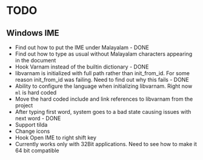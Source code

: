 TODO
=========

Windows IME
----------

* Find out how to put the IME under Malayalam - DONE
* Find out how to type as usual without Malayalam characters appearing in the document
* Hook Varnam instead of the builtin dictionary - DONE
* libvarnam is initialized with full path rather than init_from_id. For some reason init_from_id was failing. Need to find out why this fails - DONE
* Ability to configure the language when initializing libvarnam. Right now `ml` is hard coded 
* Move the hard coded include and link references to libvarnam from the project
* After typing first word, system goes to a bad state causing issues with next word - DONE
* Support tilda
* Change icons
* Hook Open IME to right shift key
* Currently works only with 32Bit applications. Need to see how to make it 64 bit compatible
